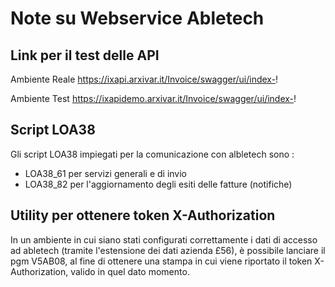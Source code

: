 # Note su Webservice Abletech

## Link per il test delle API

Ambiente Reale
https://ixapi.arxivar.it/Invoice/swagger/ui/index-!

Ambiente Test
https://ixapidemo.arxivar.it/Invoice/swagger/ui/index-!

## Script LOA38
Gli script LOA38 impiegati per la comunicazione con albletech sono : 
* LOA38_61 per servizi generali e di invio
* LOA38_82 per l'aggiornamento degli esiti delle fatture (notifiche)

## Utility per ottenere token X-Authorization
In un ambiente in cui siano stati configurati correttamente i dati di accesso ad abletech (tramite l'estensione dei dati azienda £56), è possibile lanciare il pgm V5AB08, al fine di ottenere una stampa in cui viene riportato il token X-Authorization, valido in quel dato momento.


